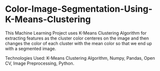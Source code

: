 # Color-Image-Segmentation-Using-K-Means-Clustering
This Machine Learning Project uses K-Means Clustering Algorithm for extracting features as the cluster color centeres on the image and then changes the color of each cluster with the mean color so that we end up with a segmented image.

Technologies Used: K-Means Clustering Algorithm, Numpy, Pandas, Open CV, Image Preprocessing, Python.
